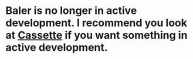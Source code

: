 # Baler is no longer in active development.  I recommend you look at [Cassette](http://getcassette.net/) if you want something in active development.